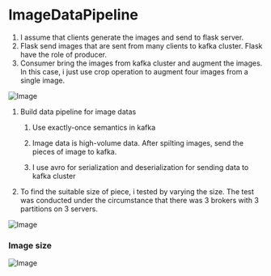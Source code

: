 # ImageDataPipeline
1. I assume that clients generate the images and send to flask server.
2. Flask send images that are sent from many clients to kafka cluster.
   Flask have the role of producer.
3. Consumer bring the images from kafka cluster and augment the images.
   In this case, i just use crop operation to augment four images from a single image. 


![Image](https://github.com/user-attachments/assets/e4a5b7c5-5547-4790-8af9-fb1bed210020)

1. Build data pipeline for image datas
   1) Use exactly-once semantics in kafka
      
   2) Image data is high-volume data. After spilting images, send the pieces of image to kafka.  

   3) I use avro for serialization and deserialization for sending data to kafka cluster

2. To find the suitable size of piece, i tested by varying the size.
   The test was conducted under the circumstance that there was 3 brokers with 3 partitions on 3 servers. 

![Image](https://github.com/user-attachments/assets/abc56d62-dbdb-4fd6-8d62-80d2d484a288)




### Image size
![Image](https://github.com/user-attachments/assets/cc606d93-56d8-4bae-8fb5-56bac9cfe0cf)
